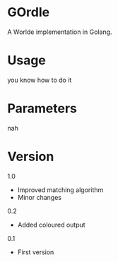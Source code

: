# GOrdle

A Worlde implementation in Golang.

# Usage
you know how to do it

# Parameters
nah

# Version

1.0

- Improved matching algorithm
- Minor changes

0.2  

- Added coloured output

0.1  

- First version

